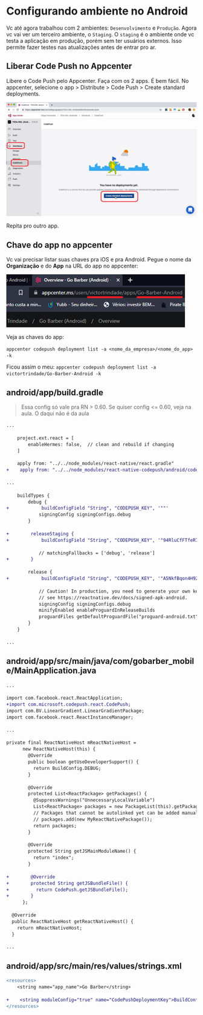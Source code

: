 # Configurando ambiente no Android

Vc até agora trabalhou com 2 ambientes: `Desenvolvimento` e `Produção`. Agora vc vai ver um terceiro ambiente, o `Staging`. O `staging` é o ambiente onde vc testa a aplicação em produção, porém sem ter usuários externos. Isso permite fazer testes nas atualizações antes de entrar pro ar.

## Liberar Code Push no Appcenter

Libere o Code Push pelo Appcenter. Faça com os 2 apps. É bem fácil. No appcenter, selecione o app > Distribute > Code Push > Create standard deployments.

![fig1](fig1.png)

Repita pro outro app.

## Chave do app no appcenter

Vc vai precisar listar suas chaves pra iOS e pra Android. Pegue o nome da **Organização** e do **App** na URL do app no appcenter:

![fig2](fig2.png)

Veja as chaves do app:

`appcenter codepush deployment list -a <nome_da_empresa>/<nome_do_app> -k`

Ficou assim o meu:
`appcenter codepush deployment list -a victortrindade/Go-Barber-Android -k`

## android/app/build.gradle

> Essa config só vale pra RN > 0.60. Se quiser config <= 0.60, veja na aula. O daqui não é da aula

```diff
...

    project.ext.react = [
        enableHermes: false,  // clean and rebuild if changing
    ]

    apply from: "../../node_modules/react-native/react.gradle"
+    apply from: "../../node_modules/react-native-codepush/android/codepush.gradle"

...

    buildTypes {
        debug {
+            buildConfigField "String", "CODEPUSH_KEY", '""'
            signingConfig signingConfigs.debug
        }

+        releaseStaging {
+            buildConfigField "String", "CODEPUSH_KEY", '"94RluCfFTfeR7VzXALazi-VIyvMoRxmejf1eh"'

            // matchingFallbacks = ['debug', 'release']
+        }

        release {
+            buildConfigField "String", "CODEPUSH_KEY", '"A5NkfBqon4H92i2HtAhIowZU4MBhXkngzXhP6"'

            // Caution! In production, you need to generate your own keystore file.
            // see https://reactnative.dev/docs/signed-apk-android.
            signingConfig signingConfigs.debug
            minifyEnabled enableProguardInReleaseBuilds
            proguardFiles getDefaultProguardFile("proguard-android.txt"), "proguard-rules.pro"
        }
    }

...
```

## android/app/src/main/java/com/gobarber_mobile/MainApplication.java

```diff
...

import com.facebook.react.ReactApplication;
+import com.microsoft.codepush.react.CodePush;
import com.BV.LinearGradient.LinearGradientPackage;
import com.facebook.react.ReactInstanceManager;

...

private final ReactNativeHost mReactNativeHost =
      new ReactNativeHost(this) {
        @Override
        public boolean getUseDeveloperSupport() {
          return BuildConfig.DEBUG;
        }

        @Override
        protected List<ReactPackage> getPackages() {
          @SuppressWarnings("UnnecessaryLocalVariable")
          List<ReactPackage> packages = new PackageList(this).getPackages();
          // Packages that cannot be autolinked yet can be added manually here, for example:
          // packages.add(new MyReactNativePackage());
          return packages;
        }

        @Override
        protected String getJSMainModuleName() {
          return "index";
        }

+        @Override
+        protected String getJSBundleFile() {
+          return CodePush.getJSBundleFile();
+        }
      };

  @Override
  public ReactNativeHost getReactNativeHost() {
    return mReactNativeHost;
  }

...
```

## android/app/src/main/res/values/strings.xml

```diff
<resources>
    <string name="app_name">Go Barber</string>

+    <string moduleConfig="true" name="CodePushDeploymentKey">BuildConfig.CODEPUSH_KEY</string>
</resources>
```

<!-- ## Commit branch staging e build no App Center

Crie o branch `staging` no Github. Commite tanto pro staging qnt pro master, e dê push.

No App Center, realize o build. -->
